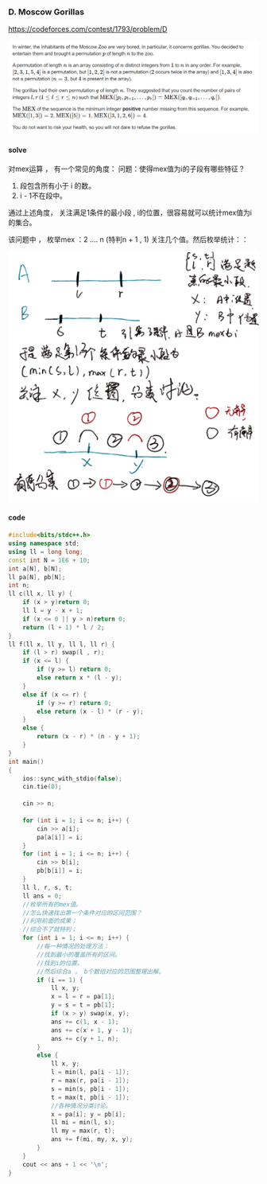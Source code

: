 ### **D. Moscow Gorillas**

 https://codeforces.com/contest/1793/problem/D

![image-20230330214454698](image-20230330214454698.png)

#### solve

对mex运算 ， 有一个常见的角度：
问题：使得mex值为i的子段有哪些特征？

1. 段包含所有小于 i 的数。
2. i - 1不在段中。

通过上述角度， 关注满足1条件的最小段 , i的位置，很容易就可以统计mex值为i的集合。

该问题中 ， 枚举mex ：2 .... n (特判n + 1 , 1) 关注几个值。然后枚举统计：：

<img src="node.png" alt="node" style="zoom: 67%;" />

#### code

```cpp
#include<bits/stdc++.h>
using namespace std;
using ll = long long;
const int N = 1E6 + 10;
int a[N], b[N];
ll pa[N], pb[N];
int n;
ll c(ll x, ll y) {
	if (x > y)return 0;
	ll l = y - x + 1;
	if (x <= 0 || y > n)return 0;
	return (l + 1) * l / 2;
}
ll f(ll x, ll y, ll l, ll r) {
	if (l > r) swap(l , r);
	if (x <= l) {
		if (y >= l) return 0;
		else return x * (l - y);
	}
	else if (x <= r) {
		if (y >= r) return 0;
		else return (x - l) * (r - y);
	}
	else {
		return (x - r) * (n - y + 1);
	}
}
int main()
{
	ios::sync_with_stdio(false);
	cin.tie(0);

	cin >> n;

	for (int i = 1; i <= n; i++) {
		cin >> a[i];
		pa[a[i]] = i;
	}
	for (int i = 1; i <= n; i++) {
		cin >> b[i];
		pb[b[i]] = i;
	}
	ll l, r, s, t;
	ll ans = 0;
	//枚举所有的mex值。
	//怎么快速找出第一个条件对应的区间范围？
	//利用前面的成果；
	//综合不了就特判；
	for (int i = 1; i <= n; i++) {
		//每一种情况的处理方法：
		//找到最小的覆盖所有的区间。
		//找到i的位置。
		//然后综合a ， b个数组对应的范围整理出解。
		if (i == 1) {
			ll x, y;
			x = l = r = pa[1];
			y = s = t = pb[1];
			if (x > y) swap(x, y);
			ans += c(1, x - 1);
			ans += c(x + 1, y - 1);
			ans += c(y + 1, n);
		}
		else {
			ll x, y;
			l = min(l, pa[i - 1]);
			r = max(r, pa[i - 1]);
			s = min(s, pb[i - 1]);
			t = max(t, pb[i - 1]);
			//各种情况分类讨论。
			x = pa[i]; y = pb[i];
			ll mi = min(l, s);
			ll my = max(r, t);
			ans += f(mi, my, x, y);
		}
	}
	cout << ans + 1 << '\n';
}
```



